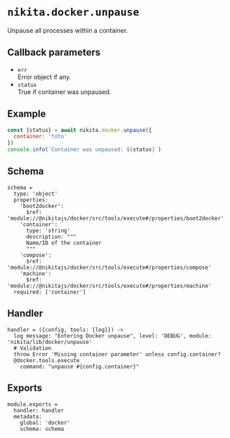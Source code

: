 
# `nikita.docker.unpause`

Unpause all processes within a container.

## Callback parameters

* `err`   
  Error object if any.
* `status`   
  True if container was unpaused.

## Example

```js
const {status} = await nikita.docker.unpause({
  container: 'toto'
})
console.info(`Container was unpaused: ${status}`)
```

## Schema

    schema =
      type: 'object'
      properties:
        'boot2docker':
          $ref: 'module://@nikitajs/docker/src/tools/execute#/properties/boot2docker'
        'container':
          type: 'string'
          description: """
          Name/ID of the container
          """
        'compose':
          $ref: 'module://@nikitajs/docker/src/tools/execute#/properties/compose'
        'machine':
          $ref: 'module://@nikitajs/docker/src/tools/execute#/properties/machine'
      required: ['container']

## Handler

    handler = ({config, tools: {log}}) ->
      log message: "Entering Docker unpause", level: 'DEBUG', module: 'nikita/lib/docker/unpause'
      # Validation
      throw Error 'Missing container parameter' unless config.container?
      @docker.tools.execute
        command: "unpause #{config.container}"

## Exports

    module.exports =
      handler: handler
      metadata:
        global: 'docker'
        schema: schema
